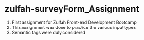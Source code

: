# zulfah-surveyForm_Assignment
1. First assignment for Zulfah Front-end Development Bootcamp
2. This assignment was done to practice the various input types
3. Semantic tags were duly considered 
